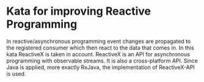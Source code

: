 # Kata for improving Reactive Programming
In reactive/asynchronous programming event changes are propagated to the registered consumer which then react to the
data that comes in.
In this kata ReactiveX is taken in account. ReactiveX is an API for asynchronous programming with observable streams.
It is also a cross-platform API. Since Java is applied, more exactly RxJava, the implementation of ReactiveX-API is used.
